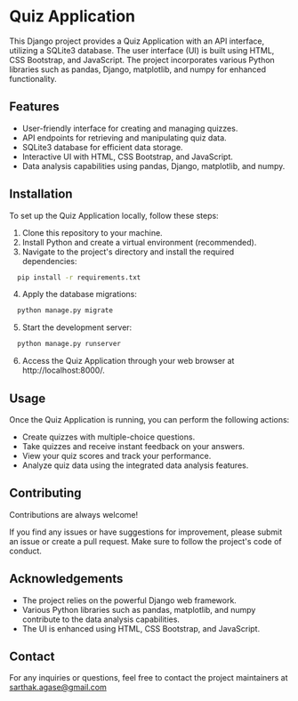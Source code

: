 
# Quiz Application

This Django project provides a Quiz Application with an API interface, utilizing a SQLite3 database. The user interface (UI) is built using HTML, CSS Bootstrap, and JavaScript. The project incorporates various Python libraries such as pandas, Django, matplotlib, and numpy for enhanced functionality.


## Features

- User-friendly interface for creating and managing quizzes.
- API endpoints for retrieving and manipulating quiz data.
- SQLite3 database for efficient data storage.
- Interactive UI with HTML, CSS Bootstrap, and JavaScript.
- Data analysis capabilities using pandas, Django, matplotlib, and numpy.
## Installation

To set up the Quiz Application locally, follow these steps:

1. Clone this repository to your machine.
2. Install Python and create a virtual environment (recommended).
3. Navigate to the project's directory and install the required dependencies:

```bash
  pip install -r requirements.txt
```
4. Apply the database migrations:

```bash
  python manage.py migrate
```
5. Start the development server:
```bash
  python manage.py runserver

```
6. Access the Quiz Application through your web browser at http://localhost:8000/.
## Usage

Once the Quiz Application is running, you can perform the following actions:

* Create quizzes with multiple-choice questions.
* Take quizzes and receive instant feedback on your answers.
* View your quiz scores and track your performance.
* Analyze quiz data using the integrated data analysis features.


## Contributing

Contributions are always welcome!

If you find any issues or have suggestions for improvement, please submit an issue or create a pull request. Make sure to follow the project's code of conduct.

## Acknowledgements

- The project relies on the powerful Django web framework.
- Various Python libraries such as pandas, matplotlib, and numpy contribute to the data analysis capabilities.
- The UI is enhanced using HTML, CSS Bootstrap, and JavaScript.
## Contact
For any inquiries or questions, feel free to contact the project maintainers at sarthak.agase@gmail.com
